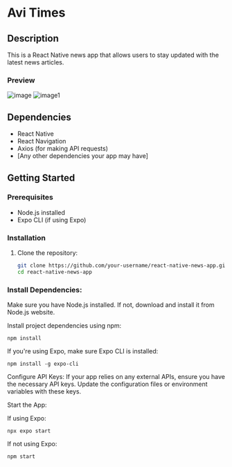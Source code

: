 # Avi Times 

## Description
This is a React Native news app that allows users to stay updated with the latest news articles.
### Preview
![image]()
![image1]()


## Dependencies
- React Native
- React Navigation
- Axios (for making API requests)
- [Any other dependencies your app may have]

## Getting Started

### Prerequisites
- Node.js installed
- Expo CLI (if using Expo)

### Installation
1. Clone the repository:
   ```bash
   git clone https://github.com/your-username/react-native-news-app.git
   cd react-native-news-app

### Install Dependencies:
Make sure you have Node.js installed. If not, download and install it from Node.js website.

Install project dependencies using npm:
```
npm install
```
If you're using Expo, make sure Expo CLI is installed:
```
npm install -g expo-cli
```
Configure API Keys:
If your app relies on any external APIs, ensure you have the necessary API keys. Update the configuration files or environment variables with these keys.

Start the App:

If using Expo:
```
npx expo start
```
If not using Expo:
```
npm start
```
